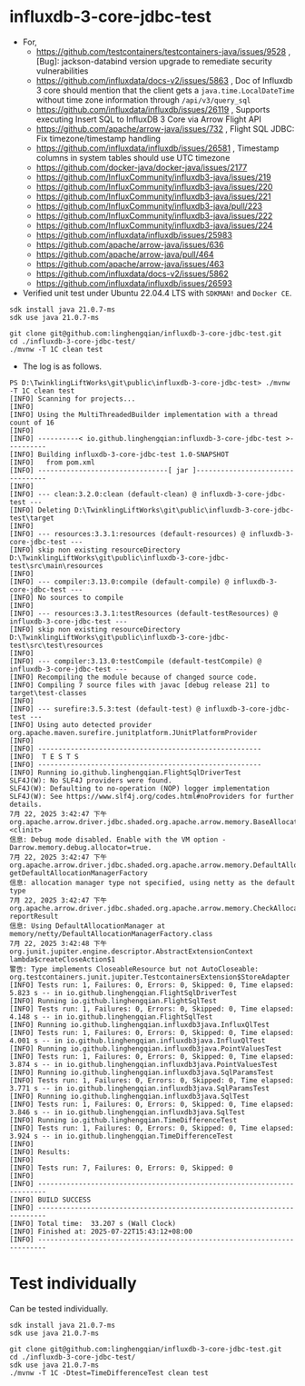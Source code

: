 # influxdb-3-core-jdbc-test

- For,
  - https://github.com/testcontainers/testcontainers-java/issues/9528 , [Bug]: jackson-databind version upgrade to remediate security vulnerabilities
  - https://github.com/influxdata/docs-v2/issues/5863 , Doc of Influxdb 3 core should mention that the client gets a `java.time.LocalDateTime` without time zone information through `/api/v3/query_sql`
  - https://github.com/influxdata/influxdb/issues/26119 , Supports executing Insert SQL to InfluxDB 3 Core via Arrow Flight API
  - https://github.com/apache/arrow-java/issues/732 , Flight SQL JDBC: Fix timezone/timestamp handling
  - https://github.com/influxdata/influxdb/issues/26581 , Timestamp columns in system tables should use UTC timezone
  - https://github.com/docker-java/docker-java/issues/2177
  - https://github.com/InfluxCommunity/influxdb3-java/issues/219
  - https://github.com/InfluxCommunity/influxdb3-java/issues/220
  - https://github.com/InfluxCommunity/influxdb3-java/issues/221
  - https://github.com/InfluxCommunity/influxdb3-java/pull/223
  - https://github.com/InfluxCommunity/influxdb3-java/issues/222
  - https://github.com/InfluxCommunity/influxdb3-java/issues/224
  - https://github.com/influxdata/influxdb/issues/25983
  - https://github.com/apache/arrow-java/issues/636
  - https://github.com/apache/arrow-java/pull/464
  - https://github.com/apache/arrow-java/issues/463
  - https://github.com/influxdata/docs-v2/issues/5862
  - https://github.com/influxdata/influxdb/issues/26593
- Verified unit test under Ubuntu 22.04.4 LTS with `SDKMAN!` and `Docker CE`.

```shell
sdk install java 21.0.7-ms
sdk use java 21.0.7-ms

git clone git@github.com:linghengqian/influxdb-3-core-jdbc-test.git
cd ./influxdb-3-core-jdbc-test/
./mvnw -T 1C clean test
```

- The log is as follows.

```shell
PS D:\TwinklingLiftWorks\git\public\influxdb-3-core-jdbc-test> ./mvnw -T 1C clean test
[INFO] Scanning for projects...
[INFO] 
[INFO] Using the MultiThreadedBuilder implementation with a thread count of 16
[INFO] 
[INFO] ----------< io.github.linghengqian:influxdb-3-core-jdbc-test >----------
[INFO] Building influxdb-3-core-jdbc-test 1.0-SNAPSHOT
[INFO]   from pom.xml
[INFO] --------------------------------[ jar ]---------------------------------
[INFO] 
[INFO] --- clean:3.2.0:clean (default-clean) @ influxdb-3-core-jdbc-test ---
[INFO] Deleting D:\TwinklingLiftWorks\git\public\influxdb-3-core-jdbc-test\target
[INFO] 
[INFO] --- resources:3.3.1:resources (default-resources) @ influxdb-3-core-jdbc-test ---
[INFO] skip non existing resourceDirectory D:\TwinklingLiftWorks\git\public\influxdb-3-core-jdbc-test\src\main\resources
[INFO]
[INFO] --- compiler:3.13.0:compile (default-compile) @ influxdb-3-core-jdbc-test ---
[INFO] No sources to compile
[INFO]
[INFO] --- resources:3.3.1:testResources (default-testResources) @ influxdb-3-core-jdbc-test ---
[INFO] skip non existing resourceDirectory D:\TwinklingLiftWorks\git\public\influxdb-3-core-jdbc-test\src\test\resources
[INFO]
[INFO] --- compiler:3.13.0:testCompile (default-testCompile) @ influxdb-3-core-jdbc-test ---
[INFO] Recompiling the module because of changed source code.
[INFO] Compiling 7 source files with javac [debug release 21] to target\test-classes
[INFO] 
[INFO] --- surefire:3.5.3:test (default-test) @ influxdb-3-core-jdbc-test ---
[INFO] Using auto detected provider org.apache.maven.surefire.junitplatform.JUnitPlatformProvider
[INFO] 
[INFO] -------------------------------------------------------
[INFO]  T E S T S
[INFO] -------------------------------------------------------
[INFO] Running io.github.linghengqian.FlightSqlDriverTest
SLF4J(W): No SLF4J providers were found.
SLF4J(W): Defaulting to no-operation (NOP) logger implementation
SLF4J(W): See https://www.slf4j.org/codes.html#noProviders for further details.
7月 22, 2025 3:42:47 下午 org.apache.arrow.driver.jdbc.shaded.org.apache.arrow.memory.BaseAllocator <clinit>
信息: Debug mode disabled. Enable with the VM option -Darrow.memory.debug.allocator=true.
7月 22, 2025 3:42:47 下午 org.apache.arrow.driver.jdbc.shaded.org.apache.arrow.memory.DefaultAllocationManagerOption getDefaultAllocationManagerFactory
信息: allocation manager type not specified, using netty as the default type
7月 22, 2025 3:42:47 下午 org.apache.arrow.driver.jdbc.shaded.org.apache.arrow.memory.CheckAllocator reportResult
信息: Using DefaultAllocationManager at memory/netty/DefaultAllocationManagerFactory.class
7月 22, 2025 3:42:48 下午 org.junit.jupiter.engine.descriptor.AbstractExtensionContext lambda$createCloseAction$1
警告: Type implements CloseableResource but not AutoCloseable: org.testcontainers.junit.jupiter.TestcontainersExtension$StoreAdapter
[INFO] Tests run: 1, Failures: 0, Errors: 0, Skipped: 0, Time elapsed: 5.823 s -- in io.github.linghengqian.FlightSqlDriverTest
[INFO] Running io.github.linghengqian.FlightSqlTest
[INFO] Tests run: 1, Failures: 0, Errors: 0, Skipped: 0, Time elapsed: 4.148 s -- in io.github.linghengqian.FlightSqlTest
[INFO] Running io.github.linghengqian.influxdb3java.InfluxQlTest
[INFO] Tests run: 1, Failures: 0, Errors: 0, Skipped: 0, Time elapsed: 4.001 s -- in io.github.linghengqian.influxdb3java.InfluxQlTest
[INFO] Running io.github.linghengqian.influxdb3java.PointValuesTest
[INFO] Tests run: 1, Failures: 0, Errors: 0, Skipped: 0, Time elapsed: 3.874 s -- in io.github.linghengqian.influxdb3java.PointValuesTest
[INFO] Running io.github.linghengqian.influxdb3java.SqlParamsTest
[INFO] Tests run: 1, Failures: 0, Errors: 0, Skipped: 0, Time elapsed: 3.771 s -- in io.github.linghengqian.influxdb3java.SqlParamsTest
[INFO] Running io.github.linghengqian.influxdb3java.SqlTest
[INFO] Tests run: 1, Failures: 0, Errors: 0, Skipped: 0, Time elapsed: 3.846 s -- in io.github.linghengqian.influxdb3java.SqlTest
[INFO] Running io.github.linghengqian.TimeDifferenceTest
[INFO] Tests run: 1, Failures: 0, Errors: 0, Skipped: 0, Time elapsed: 3.924 s -- in io.github.linghengqian.TimeDifferenceTest
[INFO] 
[INFO] Results:
[INFO]
[INFO] Tests run: 7, Failures: 0, Errors: 0, Skipped: 0
[INFO]
[INFO] ------------------------------------------------------------------------
[INFO] BUILD SUCCESS
[INFO] ------------------------------------------------------------------------
[INFO] Total time:  33.207 s (Wall Clock)
[INFO] Finished at: 2025-07-22T15:43:12+08:00
[INFO] ------------------------------------------------------------------------
```

# Test individually

Can be tested individually.

```shell
sdk install java 21.0.7-ms
sdk use java 21.0.7-ms

git clone git@github.com:linghengqian/influxdb-3-core-jdbc-test.git
cd ./influxdb-3-core-jdbc-test/
sdk use java 21.0.7-ms
./mvnw -T 1C -Dtest=TimeDifferenceTest clean test
```
